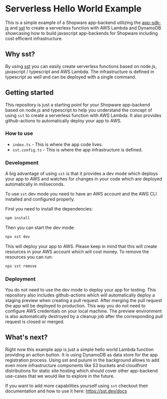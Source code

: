 # Serverless Hello World Example 

This is a simple example of a Shopware app-backend utilizing the [app-sdk-js](https://github.com/shopware/app-sdk-js/) and [sst](https://ion.sst.dev/docs/) 
to create a serverless function with AWS Lambda and DynamoDB showcasing how to build javascript app-backends for Shopware including cost efficient infrastructure.

## Why sst?

By using [sst](https://ion.sst.dev/docs/) you can easily create serverless functions based on node.js, javascript / typescript and AWS Lambda.
The infrastructure is defined in typescript as well and can be deployed with a single command.

## Getting started

This repository is just a starting point for your Shopware app-backend based on node.js and typescript to help you understand the concept 
of using `sst` to create a serverless function with AWS Lambda. It also provides github-actions to automatically deploy your app to AWS.

### How to use

- `index.ts` - This is where the app code lives.
- `sst.config.ts` - This is where the app infrastructure is defined.

### Development

A big advantage of using `sst` is that it provides a dev mode which deploys your app to AWS and watches for changes in your code which are deployed automatically in miliseconds.

To use `sst` dev mode you need to have an AWS account and the AWS CLI installed and configured properly.

First you need to install the dependencies:

```bash
npm install
```

Then you can start the dev mode:

```bash
npx sst dev
```

This will deploy your app to AWS. Please keep in mind that this will create resources in your AWS account which will cost money.
To remove the resources you can run:

```bash
npx sst remove
```

### Deployment

You do not need to use the dev mode to deploy your app for testing. This repository also includes github-actions which will automatically deploy a staging preview
when creating a pull request. After merging the pull request the app will be deployed to production. This way you do not need to configure AWS credentials on your local machine.
The preview environment is also automatically destroyed by a cleanup job after the corresponding pull request is closed or merged.


## What's next?

Right now this example app is just a simple hello world Lambda function providing an action button. It is using DynamoDB as data store for the app registration process.
Using sst and pulumi in the background allows to add even more infrastructure components like S3 buckets and cloudfront distributions for static site hosting which should 
cover other app-backend use-cases that we would like to explore in the future.

If you want to add more capabilities yourself using `sst` checkout their documentation and how to use it here: https://sst.dev/docs

